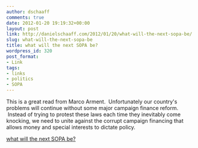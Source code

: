 ```yaml
---
author: dschaaff
comments: true
date: 2012-01-20 19:19:32+00:00
layout: post
link: http://danielschaaff.com/2012/01/20/what-will-the-next-sopa-be/
slug: what-will-the-next-sopa-be
title: what will the next SOPA be?
wordpress_id: 320
post_format:
- Link
tags:
- links
- politics
- SOPA
---
```


This is a great read from Marco Arment.  Unfortunately our country's problems will continue without some major campaign finance reform.  Instead of trying to protest these laws each time they inevitably come knocking, we need to unite against the corrupt campaign financing that allows money and special interests to dictate policy.

  
[what will the next SOPA be?](http://www.marco.org/2012/01/20/the-next-sopa)
